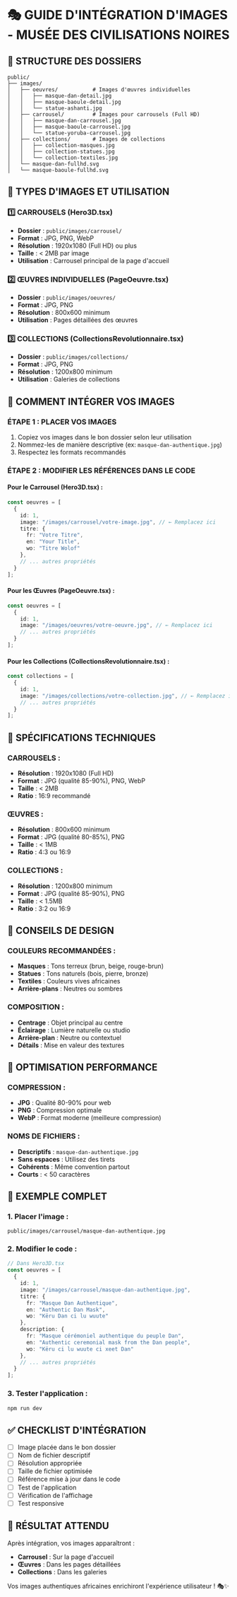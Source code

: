# 🎭 GUIDE D'INTÉGRATION D'IMAGES - MUSÉE DES CIVILISATIONS NOIRES

## 📁 STRUCTURE DES DOSSIERS

```
public/
├── images/
│   ├── oeuvres/           # Images d'œuvres individuelles
│   │   ├── masque-dan-detail.jpg
│   │   ├── masque-baoule-detail.jpg
│   │   └── statue-ashanti.jpg
│   ├── carrousel/         # Images pour carrousels (Full HD)
│   │   ├── masque-dan-carrousel.jpg
│   │   ├── masque-baoule-carrousel.jpg
│   │   └── statue-yoruba-carrousel.jpg
│   ├── collections/       # Images de collections
│   │   ├── collection-masques.jpg
│   │   ├── collection-statues.jpg
│   │   └── collection-textiles.jpg
│   └── masque-dan-fullhd.svg
│   └── masque-baoule-fullhd.svg
```

## 🎯 TYPES D'IMAGES ET UTILISATION

### 1️⃣ **CARROUSELS (Hero3D.tsx)**
- **Dossier** : `public/images/carrousel/`
- **Format** : JPG, PNG, WebP
- **Résolution** : 1920x1080 (Full HD) ou plus
- **Taille** : < 2MB par image
- **Utilisation** : Carrousel principal de la page d'accueil

### 2️⃣ **ŒUVRES INDIVIDUELLES (PageOeuvre.tsx)**
- **Dossier** : `public/images/oeuvres/`
- **Format** : JPG, PNG
- **Résolution** : 800x600 minimum
- **Utilisation** : Pages détaillées des œuvres

### 3️⃣ **COLLECTIONS (CollectionsRevolutionnaire.tsx)**
- **Dossier** : `public/images/collections/`
- **Format** : JPG, PNG
- **Résolution** : 1200x800 minimum
- **Utilisation** : Galeries de collections

## 🔧 COMMENT INTÉGRER VOS IMAGES

### **ÉTAPE 1 : PLACER VOS IMAGES**
1. Copiez vos images dans le bon dossier selon leur utilisation
2. Nommez-les de manière descriptive (ex: `masque-dan-authentique.jpg`)
3. Respectez les formats recommandés

### **ÉTAPE 2 : MODIFIER LES RÉFÉRENCES DANS LE CODE**

#### **Pour le Carrousel (Hero3D.tsx) :**
```typescript
const oeuvres = [
  {
    id: 1,
    image: "/images/carrousel/votre-image.jpg", // ← Remplacez ici
    titre: {
      fr: "Votre Titre",
      en: "Your Title", 
      wo: "Titre Wolof"
    },
    // ... autres propriétés
  }
];
```

#### **Pour les Œuvres (PageOeuvre.tsx) :**
```typescript
const oeuvres = [
  {
    id: 1,
    image: "/images/oeuvres/votre-oeuvre.jpg", // ← Remplacez ici
    // ... autres propriétés
  }
];
```

#### **Pour les Collections (CollectionsRevolutionnaire.tsx) :**
```typescript
const collections = [
  {
    id: 1,
    image: "/images/collections/votre-collection.jpg", // ← Remplacez ici
    // ... autres propriétés
  }
];
```

## 📏 SPÉCIFICATIONS TECHNIQUES

### **CARROUSELS :**
- **Résolution** : 1920x1080 (Full HD)
- **Format** : JPG (qualité 85-90%), PNG, WebP
- **Taille** : < 2MB
- **Ratio** : 16:9 recommandé

### **ŒUVRES :**
- **Résolution** : 800x600 minimum
- **Format** : JPG (qualité 80-85%), PNG
- **Taille** : < 1MB
- **Ratio** : 4:3 ou 16:9

### **COLLECTIONS :**
- **Résolution** : 1200x800 minimum
- **Format** : JPG (qualité 85-90%), PNG
- **Taille** : < 1.5MB
- **Ratio** : 3:2 ou 16:9

## 🎨 CONSEILS DE DESIGN

### **COULEURS RECOMMANDÉES :**
- **Masques** : Tons terreux (brun, beige, rouge-brun)
- **Statues** : Tons naturels (bois, pierre, bronze)
- **Textiles** : Couleurs vives africaines
- **Arrière-plans** : Neutres ou sombres

### **COMPOSITION :**
- **Centrage** : Objet principal au centre
- **Éclairage** : Lumière naturelle ou studio
- **Arrière-plan** : Neutre ou contextuel
- **Détails** : Mise en valeur des textures

## 🚀 OPTIMISATION PERFORMANCE

### **COMPRESSION :**
- **JPG** : Qualité 80-90% pour web
- **PNG** : Compression optimale
- **WebP** : Format moderne (meilleure compression)

### **NOMS DE FICHIERS :**
- **Descriptifs** : `masque-dan-authentique.jpg`
- **Sans espaces** : Utilisez des tirets
- **Cohérents** : Même convention partout
- **Courts** : < 50 caractères

## 📝 EXEMPLE COMPLET

### **1. Placer l'image :**
```
public/images/carrousel/masque-dan-authentique.jpg
```

### **2. Modifier le code :**
```typescript
// Dans Hero3D.tsx
const oeuvres = [
  {
    id: 1,
    image: "/images/carrousel/masque-dan-authentique.jpg",
    titre: {
      fr: "Masque Dan Authentique",
      en: "Authentic Dan Mask", 
      wo: "Këru Dan ci lu wuute"
    },
    description: {
      fr: "Masque cérémoniel authentique du peuple Dan",
      en: "Authentic ceremonial mask from the Dan people",
      wo: "Këru ci lu wuute ci xeet Dan"
    },
    // ... autres propriétés
  }
];
```

### **3. Tester l'application :**
```bash
npm run dev
```

## ✅ CHECKLIST D'INTÉGRATION

- [ ] Image placée dans le bon dossier
- [ ] Nom de fichier descriptif
- [ ] Résolution appropriée
- [ ] Taille de fichier optimisée
- [ ] Référence mise à jour dans le code
- [ ] Test de l'application
- [ ] Vérification de l'affichage
- [ ] Test responsive

## 🎯 RÉSULTAT ATTENDU

Après intégration, vos images apparaîtront :
- **Carrousel** : Sur la page d'accueil
- **Œuvres** : Dans les pages détaillées
- **Collections** : Dans les galeries

Vos images authentiques africaines enrichiront l'expérience utilisateur ! 🎭✨

